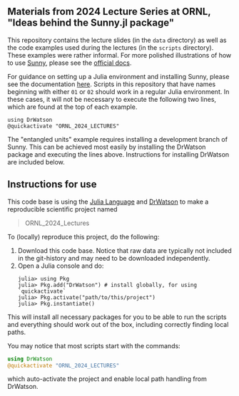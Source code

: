 ## Materials from 2024 Lecture Series at ORNL, "Ideas behind the Sunny.jl package"

This repository contains the lecture slides (in the `data` directory) as well as the code examples used during the lectures (in the `scripts` directory). These examples
were rather informal. For more polished illustrations of how to use [Sunny](https://github.com/SunnySuite/Sunny.jl), please see the [official docs](https://sunnysuite.github.io/Sunny.jl/dev/).

For guidance on setting up a Julia environment and installing Sunny,
please see the documentation [here](https://github.com/SunnySuite/Sunny.jl/wiki/Getting-started-with-Julia). Scripts in this repository that have names beginning with either `01` or `02` should work in a regular Julia environment.
In these cases, it will not be necessary to execute the following two lines, which are found at the top of each example.
```
using DrWatson
@quickactivate "ORNL_2024_LECTURES"
```
The "entangled units" example requires installing a development branch of Sunny. This can be achieved
most easily by installing the DrWatson package and executing the lines above. Instructions
for installing DrWatson are included below.


## Instructions for use
This code base is using the [Julia Language](https://julialang.org/) and
[DrWatson](https://juliadynamics.github.io/DrWatson.jl/stable/)
to make a reproducible scientific project named
> ORNL_2024_Lectures

To (locally) reproduce this project, do the following:

1. Download this code base. Notice that raw data are typically not included in the
   git-history and may need to be downloaded independently.
2. Open a Julia console and do:
   ```
   julia> using Pkg
   julia> Pkg.add("DrWatson") # install globally, for using `quickactivate`
   julia> Pkg.activate("path/to/this/project")
   julia> Pkg.instantiate()
   ```

This will install all necessary packages for you to be able to run the scripts and
everything should work out of the box, including correctly finding local paths.

You may notice that most scripts start with the commands:
```julia
using DrWatson
@quickactivate "ORNL_2024_LECTURES"
```
which auto-activate the project and enable local path handling from DrWatson.
